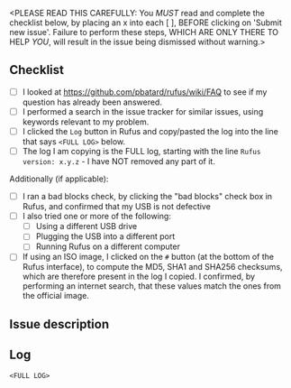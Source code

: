 <PLEASE READ THIS CAREFULLY: You *MUST* read and complete the checklist below, by placing an x into each [ ], BEFORE clicking on 'Submit new issue'. Failure to perform these steps, WHICH ARE ONLY THERE TO HELP *YOU*, will result in the issue being dismissed without warning.>

Checklist
---------
- [ ] I looked at https://github.com/pbatard/rufus/wiki/FAQ to see if my question has already been answered.
- [ ] I performed a search in the issue tracker for similar issues, using keywords relevant to my problem.
- [ ] I clicked the `Log` button in Rufus and copy/pasted the log into the line that says `<FULL LOG>` below.
- [ ] The log I am copying is the FULL log, starting with the line `Rufus version: x.y.z` - I have NOT removed any part of it.

Additionally (if applicable):
- [ ] I ran a bad blocks check, by clicking the "bad blocks" check box in Rufus, and confirmed that my USB is not defective
- [ ] I also tried one or more of the following:
  - [ ] Using a different USB drive
  - [ ] Plugging the USB into a different port
  - [ ] Running Rufus on a different computer
- [ ] If using an ISO image, I clicked on the `#` button (at the bottom of the Rufus interface), to compute the MD5, SHA1 and SHA256 checksums, which are therefore present in the log I copied. I confirmed, by performing an internet search, that these values match the ones from the official image.

Issue description
-----------------
<Please describe your issue here>

Log
---
```
<FULL LOG>
```
